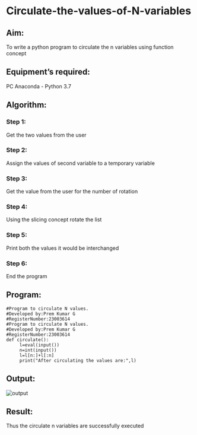 # Circulate-the-values-of-N-variables
## Aim:
To write a python program to circulate the n variables using function concept
## Equipment’s required:
PC
Anaconda - Python 3.7
## Algorithm: 
### Step 1: 
Get the two values from the user
### Step 2: 
Assign the values of second variable to a temporary variable
### Step 3: 
Get the value from the user for the number of rotation
### Step 4: 
Using the slicing concept rotate the list
### Step 5: 
Print both the values it would be interchanged
### Step 6:
End the program
## Program:
```
#Program to circulate N values.
#Developed by:Prem Kumar G
#RegisterNumber:23003614
#Program to circulate N values.
#Developed by:Prem Kumar G
#RegisterNumber:23003614
def circulate():
     l=eval(input())
     n=int(input())
     l=l[n:]+l[:n]
     print("After circulating the values are:",l)

```
## Output:
![output](https://github.com/PremkumarG3/Circulate-the-values-of-N-variables/assets/138955646/c8be6381-84c2-484b-860e-b339f0d2ec78)

## Result:
Thus the circulate n variables are successfully executed
